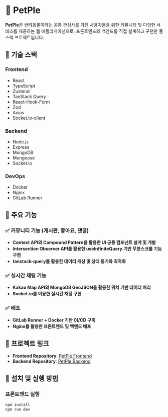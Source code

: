 # 🐾 PetPle

**PetPle**은 반려동물이라는 공통 관심사를 가진 사용자들을 위한 커뮤니티 및 다양한 서비스를 제공하는 웹 애플리케이션으로, 프론트엔드와 백엔드를 직접 설계하고 구현한 풀스택 프로젝트입니다.

## 🚀 기술 스택
### Frontend
- React
- TypeScript
- Zustand
- TanStack Query
- React-Hook-Form
- Zod
- Axios
- Socket.io-client

### Backend
- Node.js
- Express
- MongoDB
- Mongoose
- Socket.io

### DevOps
- Docker
- Nginx
- GitLab Runner

## 📌 주요 기능
### ✅ 커뮤니티 기능 (게시판, 좋아요, 댓글)
- **Context API와 Compound Pattern을 활용한 UI 공통 컴포넌트 설계 및 개발**
- **Intersection Observer API를 활용한 useInfiniteQuery 기반 무한스크롤 기능 구현**
- **tanstack-query를 활용한 데이터 캐싱 및 상태 동기화 최적화**

### ✅ 실시간 채팅 기능
- **Kakao Map API와 MongoDB GeoJSON을 활용한 위치 기반 데이터 처리**
- **Socket.io를 이용한 실시간 채팅 구현**

### ✅ 배포
- **GitLab Runner + Docker 기반 CI/CD 구축**
- **Nginx를 활용한 프론트엔드 및 백엔드 배포**

## 📌 프로젝트 링크
- **Frontend Repository**: [PetPle Frontend](https://github.com/DonggunLim/Petple_front)
- **Backend Repository**: [PetPle Backend](https://github.com/DonggunLim/Petple_back)

## 📌 설치 및 실행 방법

### 프론트엔드 실행
```bash
npm install
npm run dev
```

